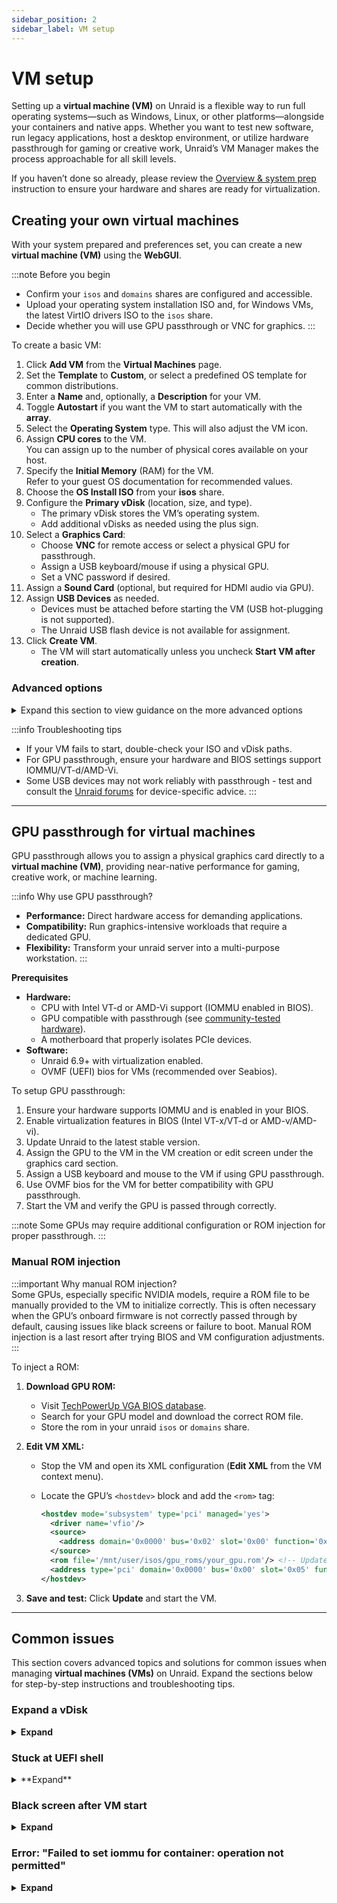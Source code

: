 ```yaml
---
sidebar_position: 2
sidebar_label: VM setup
---
```


# VM setup

Setting up a **virtual machine (VM)** on Unraid is a flexible way to run full operating systems—such as Windows, Linux, or other platforms—alongside your containers and native apps. Whether you want to test new software, run legacy applications, host a desktop environment, or utilize hardware passthrough for gaming or creative work, Unraid’s VM Manager makes the process approachable for all skill levels.

If you haven’t done so already, please review the [Overview & system prep](./overview-and-system-prep.md) instruction to ensure your hardware and shares are ready for virtualization.

## Creating your own virtual machines

With your system prepared and preferences set, you can create a new **virtual machine (VM)** using the **WebGUI**.

:::note Before you begin

- Confirm your `isos` and `domains` shares are configured and accessible.
- Upload your operating system installation ISO and, for Windows VMs, the latest VirtIO drivers ISO to the `isos` share.
- Decide whether you will use GPU passthrough or VNC for graphics.
:::

To create a basic VM:

1. Click **Add VM** from the **Virtual Machines** page.
2. Set the **Template** to **Custom**, or select a predefined OS template for common distributions.
3. Enter a **Name** and, optionally, a **Description** for your VM.
4. Toggle **Autostart** if you want the VM to start automatically with the **array**.
5. Select the **Operating System** type. This will also adjust the VM icon.
6. Assign **CPU cores** to the VM.  
   You can assign up to the number of physical cores available on your host.
7. Specify the **Initial Memory** (RAM) for the VM.  
   Refer to your guest OS documentation for recommended values.
8. Choose the **OS Install ISO** from your **isos** share.
9. Configure the **Primary vDisk** (location, size, and type).  
   - The primary vDisk stores the VM’s operating system.
   - Add additional vDisks as needed using the plus sign.
10. Select a **Graphics Card**:  
    - Choose **VNC** for remote access or select a physical GPU for passthrough.
    - Assign a USB keyboard/mouse if using a physical GPU.
    - Set a VNC password if desired.
11. Assign a **Sound Card** (optional, but required for HDMI audio via GPU).
12. Assign **USB Devices** as needed.  
    - Devices must be attached before starting the VM (USB hot-plugging is not supported).
    - The Unraid USB flash device is not available for assignment.
13. Click **Create VM**.  
    - The VM will start automatically unless you uncheck **Start VM after creation**.

### Advanced options

<details>
<summary>Expand this section to view guidance on the more advanced options</summary>

Switch to **Advanced View** on the **Add VM** page to access additional settings.  
Here are the most important advanced options, broken into focused sections:

**CPU mode:**

- **Host passthrough**: Exposes all host CPU features to the VM for maximum performance.
- **Emulated**: Uses a generic CPU model, reducing compatibility issues but limiting performance.

**Memory ballooning:**

- Set a **Max Memory** value to enable dynamic memory allocation (memory ballooning).
- Not available for VMs with PCI devices assigned (e.g., GPU passthrough).

**Machine type:**

- **i440fx**: Default for Windows VMs. Change only if you have GPU passthrough issues.
- **Q35**: Default for Linux VMs and recommended for most modern operating systems, especially with GPU passthrough.

**BIOS type:**

- **SeaBIOS**: Traditional BIOS for legacy OSes.
- **OVMF**: UEFI BIOS required for Windows 8+, most modern Linux distros, and GPU passthrough.  
  _Note: BIOS type can only be set when creating a new VM._

**Hyper-V extensions:**

- For Windows VMs, toggle Hyper-V extensions for improved compatibility and performance.

**VirtIO drivers ISO:**

- Override the default VirtIO ISO if needed, especially for testing or using newer drivers.

**vDisk type:**

- **RAW**: Best performance, less flexible for snapshots.
- **QCOW2**: Supports snapshots but offers slightly lower performance.

**VirtFS mappings (Linux VMs):**

- Add multiple VirtFS (9p) shares for file system integration between host and guest.
- See [QEMU 9p documentation](http://wiki.qemu.org/Documentation/9psetup) for details.

**Network settings:**

- Modify the **Network MAC address** or select an alternate **Network Bridge**.
- Click the refresh symbol to auto-generate a new MAC address.
- Add additional virtual network interfaces as needed.

</details>

:::info Troubleshooting tips

- If your VM fails to start, double-check your ISO and vDisk paths.
- For GPU passthrough, ensure your hardware and BIOS settings support IOMMU/VT-d/AMD-Vi.
- Some USB devices may not work reliably with passthrough - test and consult the [Unraid forums](https://forums.unraid.net/) for device-specific advice.
:::

---

## GPU passthrough for virtual machines

GPU passthrough allows you to assign a physical graphics card directly to a **virtual machine (VM)**, providing near-native performance for gaming, creative work, or machine learning.

:::info Why use GPU passthrough?

- **Performance:** Direct hardware access for demanding applications.
- **Compatibility:** Run graphics-intensive workloads that require a dedicated GPU.
- **Flexibility:** Transform your unraid server into a multi-purpose workstation.
:::

**Prerequisites**

- **Hardware:**  
  - CPU with Intel VT-d or AMD-Vi support (IOMMU enabled in BIOS).
  - GPU compatible with passthrough (see [community-tested hardware](https://docs.google.com/spreadsheets/d/1LnGpTrXalwGVNy0PWJDURhyxa3sgqkGXmvNCIvIMenk/edit#gid=0)).
  - A motherboard that properly isolates PCIe devices.
- **Software:**  
  - Unraid 6.9+ with virtualization enabled.
  - OVMF (UEFI) bios for VMs (recommended over Seabios).

To setup GPU passthrough:

1. Ensure your hardware supports IOMMU and is enabled in your BIOS.
2. Enable virtualization features in BIOS (Intel VT-x/VT-d or AMD-v/AMD-vi).
3. Update Unraid to the latest stable version.
4. Assign the GPU to the VM in the VM creation or edit screen under the graphics card section.
5. Assign a USB keyboard and mouse to the VM if using GPU passthrough.
6. Use OVMF bios for the VM for better compatibility with GPU passthrough.
7. Start the VM and verify the GPU is passed through correctly.

:::note
Some GPUs may require additional configuration or ROM injection for proper passthrough.
:::

### Manual ROM injection

:::important Why manual ROM injection?  
Some GPUs, especially specific NVIDIA models, require a ROM file to be manually provided to the VM to initialize correctly. This is often necessary when the GPU’s onboard firmware is not correctly passed through by default, causing issues like black screens or failure to boot. Manual ROM injection is a last resort after trying BIOS and VM configuration adjustments.
:::

To inject a ROM:

1. **Download GPU ROM:**  
   - Visit [TechPowerUp VGA BIOS database](https://www.techpowerup.com/vgabios/).
   - Search for your GPU model and download the correct ROM file.
   - Store the rom in your unraid `isos` or `domains` share.

2. **Edit VM XML:**
   - Stop the VM and open its XML configuration (**Edit XML** from the VM context menu).
   - Locate the GPU’s `<hostdev>` block and add the `<rom>` tag:

     ```xml
     <hostdev mode='subsystem' type='pci' managed='yes'>
       <driver name='vfio'/>
       <source>
         <address domain='0x0000' bus='0x02' slot='0x00' function='0x0'/>
       </source>
       <rom file='/mnt/user/isos/gpu_roms/your_gpu.rom'/> <!-- Update path -->
       <address type='pci' domain='0x0000' bus='0x00' slot='0x05' function='0x0'/>
     </hostdev>
     ```

3. **Save and test:** Click **Update** and start the VM.

---

## Common issues

This section covers advanced topics and solutions for common issues when managing **virtual machines (VMs)** on Unraid. Expand the sections below for step-by-step instructions and troubleshooting tips.

### Expand a vDisk

<details>
<summary><strong>Expand</strong></summary>

If your VM is running low on disk space, you can increase the size of its virtual disk (**vDisk**) directly from the **WebGUI**.

To expand a vDisk:

1. Go to the **VMs** tab in the **WebGUI**.
2. Ensure the VM is stopped.
3. Click on the VM’s name to expand its details.
4. Locate the vDisk you want to expand. Click the value in the **Capacity** field to make it editable.
5. Enter the new desired size (e.g., `100G` for 100 gigabytes) and press **Enter**.
6. The new capacity is now set.

:::note
You cannot shrink a vDisk from the Unraid GUI; only expansion is supported.
:::

**Expanding the partition in your guest OS**

After resizing the vDisk, start your VM. You must expand the partition within the guest operating system to use the new space:

- **Windows:**  
  Use the built-in Disk Management tool to extend your partition.  
  
- **Linux (LVM):**  
  Use tools like `fdisk`, `pvresize`, `lvextend`, and `resize2fs` to expand partitions and logical volumes.  
  
  **Example:**  

  ```bash
  sudo fdisk /dev/vda
  sudo pvresize /dev/vda3
  sudo lvextend -l +100%FREE /dev/mapper/ubuntu--vg-ubuntu--lv
  sudo resize2fs /dev/mapper/ubuntu--vg-ubuntu--lv
  ```

  Adjust device names as needed for your setup.

:::tip
Always back up your VM before making disk changes.
:::

</details>

### Stuck at UEFI shell

<details>
<summary>**Expand**</summary>

If your VM boots to a **UEFI shell** instead of your operating system, you can manually start the boot process:

1. At the UEFI shell prompt, enter:

   ```bash
   fs0:
   cd efi/boot
   bootx64.efi
   ```

2. The VM should now continue booting into your OS.

:::tip
If this happens frequently, check your VM’s boot order and ensure the correct vDisk or ISO is set as the primary boot device in the VM settings.
:::

</details>

### Black screen after VM start

<details>
<summary><strong>Expand</strong></summary>

If your VM starts but the display remains blank:

1. **Check BIOS settings:**
   - Set primary graphics to integrated GPU (iGPU), not the passthrough GPU.
   - Update motherboard and GPU BIOS to the latest versions.

2. **Adjust VM settings:**
   - Switch from SeaBIOS to **OVMF** (UEFI) in VM settings.
   - Change **machine type** from `i440fx` to `Q35`.

3. **Manual ROM injection (last resort):**
   - [Inject GPU ROM manually](#manual-rom-injection).

</details>

### Error: "Failed to set iommu for container: operation not permitted"

<details>
<summary><strong>Expand</strong></summary>

This error typically indicates IOMMU group conflicts or missing interrupt remapping:

1. **Enable PCIe ACS override:**
   - Go to **Settings > VM Manager**.
   - Set **PCIe ACS override** to *Downstream* or *Both*.
   - Reboot Unraid.

2. **Allow unsafe interrupts (advanced):**
   - Edit `syslinux.cfg` on your unraid flash drive:

     ```bash
     append vfio_iommu_type1.allow_unsafe_interrupts=1 initrd=/bzroot
     ```

   - Only use this if you fully trust your VM guests.

:::note
For detailed IOMMU group explanations, see [Alex Williamson’s blog](http://vfio.blogspot.com/2014/08/iommu-groups-inside-and-out.html).
:::

</details>
